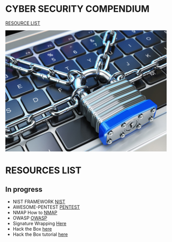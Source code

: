 # CYBER SECURITY COMPENDIUM

[RESOURCE LIST](#RESOURCES-LIST)
  
  
![TITLE IMAGE](head.jpg)


# RESOURCES LIST 

## In progress

- NIST FRAMEWORK  [NIST](https://www.nist.gov/cyberframework) 
- AWESOME-PENTEST  [PENTEST](https://github.com/enaqx/awesome-pentest)
- NMAP How to [NMAP](https://hackertarget.com/nmap-tutorial/)
- OWASP  [OWASP](https://www.owasp.org/index.php/Main_Page)
- Signature Wrapping [Here](https://www.ws-attacks.org/XML_Signature_Wrapping)
- Hack the Box [here](https://www.hackthebox.eu/)
- Hack the Box tutorial [here](https://0xrick.github.io/hack-the-box/teacher/)

